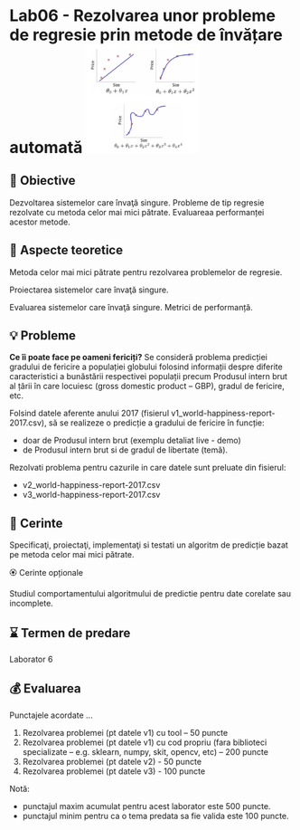 # Lab06 - Rezolvarea unor probleme de regresie prin metode de învățare automată  <img src="images/regression.png" width="200">



## :microscope: Obiective 

Dezvoltarea sistemelor care învaţă singure. Probleme de tip regresie rezolvate cu metoda celor mai mici pătrate. Evaluareaa performanței acestor metode.

## :book:  Aspecte teoretice

Metoda celor mai mici pătrate pentru rezolvarea problemelor de regresie.

Proiectarea sistemelor care învaţă singure.

Evaluarea sistemelor care învaţă singure. Metrici de performanță. 



## :bulb: Probleme

**Ce îi poate face pe oameni fericiți?** 
Se consideră problema predicției gradului de fericire a populației globului folosind informații despre diferite caracteristici a bunăstării respectivei populații precum Produsul intern brut al țării în care locuiesc (gross domestic product – GBP), gradul de fericire, etc. 

Folsind datele aferente anului 2017 (fisierul v1_world-happiness-report-2017.csv), să se realizeze o predicție a gradului de fericire în funcție:
-	doar de Produsul intern brut (exemplu detaliat live - demo)
-	de Produsul intern brut si de gradul de libertate (temă). 

Rezolvati problema pentru cazurile in care datele sunt preluate din fisierul:
- v2_world-happiness-report-2017.csv
- v3_world-happiness-report-2017.csv



## :memo:  Cerinte 

Specificaţi, proiectaţi, implementaţi si testati un algoritm de predicție bazat pe metoda celor mai mici pătrate. 
 


🏵️ Cerinte opționale

Studiul comportamentului algoritmului de predictie pentru date corelate sau incomplete.

## :hourglass: Termen de predare 
Laborator 6

## :moneybag: Evaluarea

Punctajele acordate ...
 
1. Rezolvarea problemei (pt datele v1) cu tool – 50 puncte
2. Rezolvarea problemei (pt datele v1) cu cod propriu (fara biblioteci specializate – e.g. sklearn, numpy, skit, opencv, etc) – 200 puncte
3. Rezolvarea problemei (pt datele v2) - 50 puncte
4. Rezolvarea problemei (pt datele v3) - 100 puncte

 Notă: 
- punctajul maxim acumulat pentru acest laborator este 500 puncte.
- punctajul minim pentru ca o tema predata sa fie valida este 100 puncte.  






